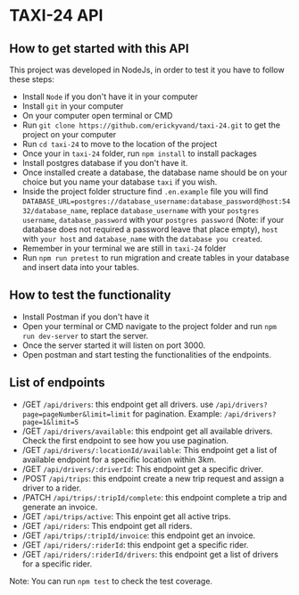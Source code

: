 # TAXI-24 API
## How to get started with this API
This project was developed in NodeJs, in order to test it you have to follow these steps:
- Install `Node` if you don't have it in your computer
- Install `git` in your computer
- On your computer open terminal or CMD
- Run `git clone https://github.com/erickyvand/taxi-24.git` to get the project on your computer
- Run `cd taxi-24` to move to the location of the project
- Once your in `taxi-24` folder, run `npm install` to install packages  
- Install postgres database if you don't have it.
- Once installed create a database, the database name should be on your choice but you name your database `taxi` if you wish.
- Inside the project folder structure find `.en.example` file you will find `DATABASE_URL=postgres://database_username:database_password@host:5432/database_name`, replace `database_username` with your `postgres username`, `database_password` with your `postgres password` (Note: if your database does not required a password leave that place empty), `host` with `your host` and `database_name` with the `database you created`. 
- Remember in your terminal we are still in `taxi-24` folder
- Run `npm run pretest` to run migration and create tables in your database and insert data into your tables.

## How to test the functionality
- Install Postman if you don't have it
- Open your terminal or CMD navigate to the project folder and run `npm run dev-server` to start the server.
- Once the server started it will listen on port 3000.
- Open postman and start testing the functionalities of the endpoints.

## List of endpoints
- /GET `/api/drivers`: this endpoint get all drivers. use `/api/drivers?page=pageNumber&limit=limit` for pagination. Example: `/api/drivers?page=1&limit=5`
- /GET `/api/drivers/available`: this endpoint get all available drivers. Check the first endpoint to see how you use pagination.
- /GET `/api/drivers/:locationId/available`: This endpoint get a list of available endpoint for a specific location within 3km.
- /GET `/api/drivers/:driverId`: This endpoint get a specific driver.
- /POST `/api/trips`: this endpoint create a new trip request and assign a driver to a rider.
- /PATCH `/api/trips/:tripId/complete`: this endpoint complete a trip and generate an invoice.
- /GET `/api/trips/active`: This enpoint get all active trips.
- /GET `/api/riders`: This endpoint get all riders.
- /GET `/api/trips/:tripId/invoice`: this endpoint get an invoice.
- /GET `/api/riders/:riderId`: this endpoint get a specific rider.
- /GET `/api/riders/:riderId/drivers`: this endpoint get a list of drivers for a specific rider.

Note: You can run `npm test` to check the test coverage.